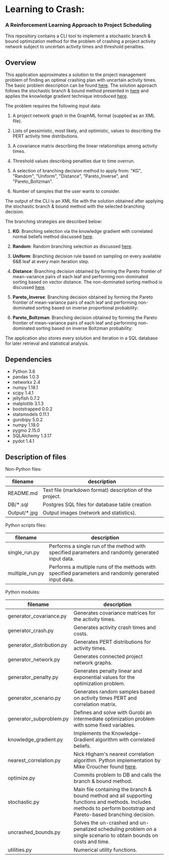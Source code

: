 Learning to Crash:
==========
### A Reinforcement Learning Approach to Project Scheduling

This repository contains a CLI tool to implement a stochastic branch & bound optimization method for the problem of crashing a project activity network subject to uncertain activity times and threshold penalties.

Overview
--------

This application approximates a solution to the project management problem of finding an optimal crashing plan with uncertain activity times. The basic problem description can be found [here](https://pubsonline.informs.org/doi/pdf/10.1287/ijoc.12.2.125.11894?casa_token=PHCfqHAG120AAAAA:BsTfR2bDQEtx3tlkzJKbYcMAoSdDEcr65TkYU49hMCOUfULXn32p-9Li6bhKLWL-UpttA4DecBhA "A Stochastic Branch-and-Bound Approach to ActivityCrashing in Project Management").
The solution approach follows the stochastic branch & bound method presented in [here](https://pubsonline.informs.org/doi/pdf/10.1287/opre.46.3.381?casa_token=QsdLQM3thP0AAAAA:INj4Dv_NYAD48aM_odTL9AKv4dJHsbIguQSgHucoBmkDhPjoM5j8Z1kM16sZTXuANemOHEcp9kYT "On Optimal Allocation of Indivisibles Under Uncertainty") and applies the knowledge gradient technique introduced [here](https://pubsonline.informs.org/doi/pdf/10.1287/ijoc.1080.0314?casa_token=mADfuyTiLiMAAAAA:_NP3QhLLq_8ghTjK31heitjBhxa_YbEcEy0ng9QfaQlcGGtpusX7YrCMbfIarnGTNNQHHx76PJ9n "The Knowledge-Gradient Policy for COrrelated Normal Beliefs").

The problem requires the following input data:

1. A project network graph in the GraphML format (supplied as an XML file).

2. Lists of pessimistic, most likely, and optimistic, values to describing the PERT activity time distributions.

3. A covariance matrix describing the linear relationships among activity times.

4. Threshold values describing penalties due to time overrun.

5. A selection of branching decision method to apply from: "KG", "Random", "Uniform", "Distance", "Pareto\_Inverse", and "Pareto\_Boltzman".

6. Number of samples that the user wants to consider. 

The output of the CLI is an XML file with the solution obtained after applying the stochastic branch & bound method with the selected branching decision.

The branching strategies are described below:

 1. **KG**: Branching selection via the knowledge gradient with correlated normal beliefs method discussed [here](https://pubsonline.informs.org/doi/pdf/10.1287/ijoc.1080.0314?casa_token=mADfuyTiLiMAAAAA:_NP3QhLLq_8ghTjK31heitjBhxa_YbEcEy0ng9QfaQlcGGtpusX7YrCMbfIarnGTNNQHHx76PJ9n "The Knowledge-Gradient Policy for COrrelated Normal Beliefs").
 
2. **Random**: Random branching selection as discussed [here](https://pubsonline.informs.org/doi/pdf/10.1287/ijoc.12.2.125.11894?casa_token=PHCfqHAG120AAAAA:BsTfR2bDQEtx3tlkzJKbYcMAoSdDEcr65TkYU49hMCOUfULXn32p-9Li6bhKLWL-UpttA4DecBhA "A Stochastic Branch-and-Bound Approach to ActivityCrashing in Project Management").

3. **Uniform**: Branching decision rule based on sampling on every available B&B leaf at every main iteration step.

4. **Distance**: Branching decision obtained by forming the Pareto frontier of mean-variance pairs of each leaf and performing non-dominated sorting based on vector distance. The non-dominated sorting method is discussed [here](https://ieeexplore.ieee.org/stamp/stamp.jsp?arnumber=996017&casa_token=RX5FX8Ctu38AAAAA:BymQiux3DQammBgBVQANxxHhwDx5fhxT3FqRNB8nCvyND4WSajGqwvjyKNpISKO5aJj2akki&tag=1 "A Fast and Elitist Multiobjective Genetic Algorithm:").

5. **Pareto\_Inverse**: Branching decision obtained by forming the Pareto frontier of mean-variance pairs of each leaf and performing non-dominated sorting based on inverse proportional probability: 

6. **Pareto\_Boltzman**: Branching decision obtained by forming the Pareto frontier of mean-variance pairs of each leaf and performing non-dominated sorting based on inverse Boltzman probability:   

The application also stores every solution and iteration in a SQL database for later retrieval and statistical analysis.

Dependencies
------------
- Python 3.6
- pandas 1.0.3
- networkx 2.4
- numpy 1.18.1
- scipy 1.4.1
- jellyfish 0.7.2
- matplotlib 3.1.3
- bootstrapped 0.0.2
- statsmodels 0.11.1
- gurobipy 5.0.2
- numpy 1.19.0
- pygmo 2.15.0
- SQLAlchemy 1.3.17
- pydot 1.4.1



Description of files
--------------------

Non-Python files:

filename                          |  description
----------------------------------|------------------------------------------------------------------------------------
README.md                         |  Text file (markdown format) description of the project.
DB/*.sql                          |  Postgres SQL files for database table creation
Output/*.jpg                      |  Output images (network and statistics).


Python scripts files:

filename                          |  description
----------------------------------|------------------------------------------------------------------------------------
single_run.py                     |  Performs a single run of the method with specified parameters and randomly generated input data.
multiple_run.py                   |  Performs a multiple runs of the methods with specified parameters and randomly generated input data.


Python modules:


filename                          |  description
----------------------------------|------------------------------------------------------------------------------------
generator_covariance.py           |  Generates covariance matrices for the activity times. 
generator_crash.py                |  Generates activity crash times and costs.
generator_distribution.py         |  Generates PERT distributions for activity times.
generator_network.py              |  Generates connected project network graphs.
generator_penalty.py              |  Generates penalty linear and exponential values for the optimization problem.
generator_scenario.py             |  Generates random samples based on activity times PERT and correlation matrix.
generator_subproblem.py           |  Defines and solve with Gurobi an intermediate optimization problem with some fixed variables.
knowledge_gradient.py             |  Implements the Knowledge-Gradient algorithm with correlated beliefs.
nearest_correlation.py            |  Nick Higham's nearest correlation algorithm. Python implementation by Mike Croucher found [here](https://github.com/mikecroucher/nearest_correlation "Mike Croucher").
optimize.py                       |  Commits problem to DB and calls the branch & bound method.
stochastic.py                     |  Main file containing the branch & bound method and all supporting functions and methods. Includes methods to perform bootstrap and Pareto-based branching decision.
uncrashed_bounds.py               |  Solves the un-crashed and un-penalized scheduling problem on a single scenario to obtain bounds on costs and time.
utilities.py                      |  Numerical utility functions.
